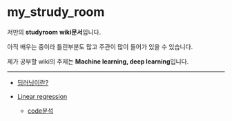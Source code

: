 # my_strudy_room

저만의 **studyroom** **wiki문서**입니다.

아직 배우는 중이라 틀린부분도 많고 주관이 많이 들어가 있을 수 있습니다.

제가 공부할 wiki의 주제는 **Machine learning, deep learning**입니다.

***


* [딥러닝이란?](https://github.com/jaehyeopchoi/my_strudy_room/wiki/%EB%94%A5%EB%9F%AC%EB%8B%9D%EC%9D%B4%EB%9E%80%3F)
* [Linear regression](https://github.com/jaehyeopchoi/my_strudy_room/wiki/Linear-regression)

  * [code분석](https://github.com/jaehyeopchoi/my_strudy_room/wiki/Linear-regression_code%EB%B6%84%EC%84%9D)
